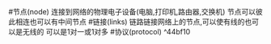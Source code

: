 #节点(node)
连接到网络的物理电子设备(电脑,打印机,路由器,交换机)
节点可以彼此相连也可以有中间节点
#链接(links)
链路链接网络上的节点,可以使有线的也可以是无线的
可以是1对一或1对多
#协议(protocol) ^44bf10









